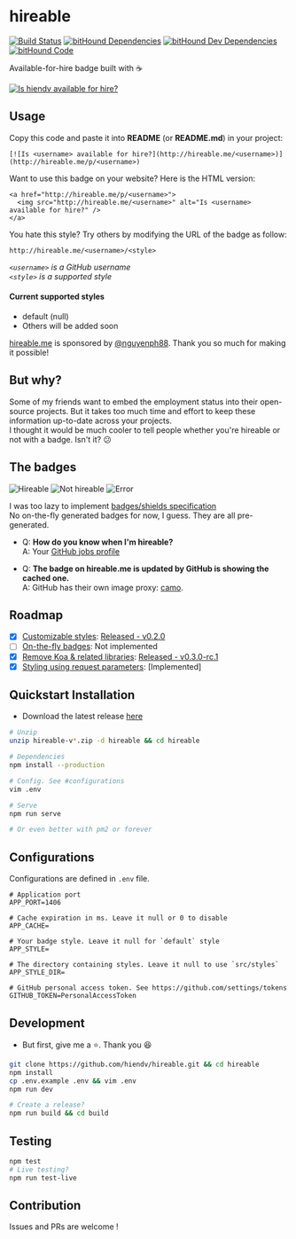 # hireable
[![Build Status](https://travis-ci.org/hiendv/hireable.svg?branch=master)](https://travis-ci.org/hiendv/hireable) [![bitHound Dependencies](https://www.bithound.io/github/hiendv/hireable/badges/dependencies.svg)](https://www.bithound.io/github/hiendv/hireable/master/dependencies/npm) [![bitHound Dev Dependencies](https://www.bithound.io/github/hiendv/hireable/badges/devDependencies.svg)](https://www.bithound.io/github/hiendv/hireable/master/dependencies/npm) [![bitHound Code](https://www.bithound.io/github/hiendv/hireable/badges/code.svg)](https://www.bithound.io/github/hiendv/hireable)

Available-for-hire badge built with :coffee:  

[![Is hiendv available for hire?](http://hireable.me/hiendv)](http://hireable.me/p/hiendv)

## Usage

Copy this code and paste it into **README** (or **README.md**) in your project:

```
[![Is <username> available for hire?](http://hireable.me/<username>)](http://hireable.me/p/<username>)
```

Want to use this badge on your website? Here is the HTML version:

```
<a href="http://hireable.me/p/<username>">
  <img src="http://hireable.me/<username>" alt="Is <username> available for hire?" />
</a>
```

You hate this style? Try others by modifying the URL of the badge as follow:
```
http://hireable.me/<username>/<style>
```
*`<username>` is a GitHub username*  
*`<style>` is a supported style*

#### Current supported styles
- default (null)
- Others will be added soon

[hireable.me](http://hireable.me) is sponsored by [@nguyenph88](https://github.com/nguyenph88). Thank you so much for making it possible!

## But why?
Some of my friends want to embed the employment status into their open-source projects.
But it takes too much time and effort to keep these information up-to-date across your projects.  
I thought it would be much cooler to tell people whether you're hireable or not with a badge. Isn't it? :confused:

## The badges
![Hireable](https://cdn.rawgit.com/hiendv/hireable/master/src/styles/default/yes.svg)
![Not hireable](https://cdn.rawgit.com/hiendv/hireable/master/src/styles/default/no.svg)
![Error](https://cdn.rawgit.com/hiendv/hireable/master/src/styles/default/error.svg)

I was too lazy to implement [badges/shields specification](https://github.com/badges/shields/blob/master/spec/SPECIFICATION.md)  
No on-the-fly generated badges for now, I guess. They are all pre-generated. 

- Q: **How do you know when I'm hireable?**  
A: Your [GitHub jobs profile](https://github.com/settings/profile#user_profile_hireable)

- Q: **The badge on hireable.me is updated by GitHub is showing the cached one.**  
A: GitHub has their own image proxy: [camo](https://help.github.com/articles/why-do-my-images-have-strange-urls/).

## Roadmap
- [x] [Customizable styles](https://github.com/hiendv/hireable/issues/7): [Released - v0.2.0](./CHANGELOG.md#v020---2016-09-03)
- [ ] [On-the-fly badges](https://github.com/hiendv/hireable/pull/3#issuecomment-242659951): Not implemented
- [x] [Remove Koa & related libraries](https://github.com/hiendv/hireable/issues/11): [Released - v0.3.0-rc.1](./CHANGELOG.md#v030-rc1---2016-09-08)
- [x] [Styling using request parameters](https://github.com/hiendv/hireable/issues/9): [Implemented]

## Quickstart Installation
- Download the latest release [here](https://github.com/hiendv/hireable/releases)
```bash
# Unzip
unzip hireable-v*.zip -d hireable && cd hireable

# Dependencies
npm install --production

# Config. See #configurations
vim .env

# Serve
npm run serve

# Or even better with pm2 or forever
```

## Configurations
Configurations are defined in `.env` file.
```
# Application port
APP_PORT=1406

# Cache expiration in ms. Leave it null or 0 to disable
APP_CACHE=

# Your badge style. Leave it null for `default` style
APP_STYLE=

# The directory containing styles. Leave it null to use `src/styles`
APP_STYLE_DIR=

# GitHub personal access token. See https://github.com/settings/tokens
GITHUB_TOKEN=PersonalAccessToken
```

## Development
- But first, give me a :star:. Thank you :laughing:
```bash
git clone https://github.com/hiendv/hireable.git && cd hireable
npm install
cp .env.example .env && vim .env
npm run dev

# Create a release?
npm run build && cd build
```

## Testing
```bash
npm test
# Live testing?
npm run test-live
```

## Contribution
Issues and PRs are welcome !
